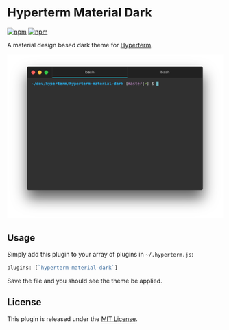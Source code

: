# Hyperterm Material Dark

[![npm](https://img.shields.io/npm/v/hyperterm-material-dark.svg?maxAge=2592000)]() [![npm](https://img.shields.io/npm/dt/hyperterm-material-dark.svg?maxAge=2592000)]()

A material design based dark theme for [Hyperterm](https://hyperterm.org/).

![Hyperterm Material Dark](./images/hyperterm-material-dark.png)

## Usage

Simply add this plugin to your array of plugins in `~/.hyperterm.js`:

```javascript
plugins: [`hyperterm-material-dark`]
```

Save the file and you should see the theme be applied.

## License

This plugin is released under the [MIT License](./LICENSE).
